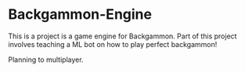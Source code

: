 # Backgammon-Engine

This is a project is a game engine for Backgammon. Part of this project involves teaching a ML bot on how to play perfect backgammon!

Planning to multiplayer. 